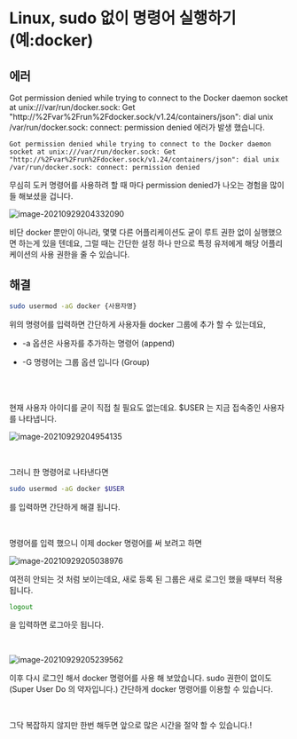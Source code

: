 # Linux, sudo 없이 명령어 실행하기 (예:docker)

## 에러

Got permission denied while trying to connect to the Docker daemon socket at unix:///var/run/docker.sock: Get "http://%2Fvar%2Frun%2Fdocker.sock/v1.24/containers/json": dial unix /var/run/docker.sock: connect: permission denied 에러가 발생 했습니다.

```
Got permission denied while trying to connect to the Docker daemon socket at unix:///var/run/docker.sock: Get "http://%2Fvar%2Frun%2Fdocker.sock/v1.24/containers/json": dial unix /var/run/docker.sock: connect: permission denied

```

무심히 도커 명령어를 사용하려 할 때 마다 permission denied가 나오는 경험을 많이들 해보셨을 겁니다.

![image-20210929204332090](https://raw.githubusercontent.com/Shane-Park/markdownBlog/master/OS/linux/usermod.assets/image-20210929204332090.webp)

비단 docker 뿐만이 아니라, 몇몇 다른 어플리케이션도 굳이 루트 권한 없이 실행했으면 하는게 있을 텐데요, 그럴 때는 간단한 설정 하나 만으로 특정 유저에게 해당 어플리케이션의 사용 권한을 줄 수 있습니다.

## 해결	

```bash
sudo usermod -aG docker {사용자명}
```

위의 명령어를 입력하면 간단하게 사용자들 docker 그룹에 추가 할 수 있는데요, 

- -a 옵션은 사용자를 추가하는 명령어 (append)

- -G 명령어는 그룹 옵션 입니다 (Group)

<br><br>

현재 사용자 아이디를 굳이 직접 칠 필요도 없는데요. $USER 는 지금 접속중인 사용자를 나타냅니다.

![image-20210929204954135](https://raw.githubusercontent.com/Shane-Park/markdownBlog/master/OS/linux/usermod.assets/image-20210929204954135.webp)

​	

그러니 한 명령어로 나타낸다면 

```bash
sudo usermod -aG docker $USER
```

를 입력하면 간단하게 해결 됩니다.

​		

명령어를 입력 했으니 이제 docker 명령어를 써 보려고 하면

![image-20210929205038976](https://raw.githubusercontent.com/Shane-Park/markdownBlog/master/OS/linux/usermod.assets/image-20210929205038976.webp)

여전히 안되는 것 처럼 보이는데요, 새로 등록 된 그룹은 새로 로그인 했을 때부터 적용됩니다.

```bash
logout
```

을 입력하면 로그아웃 됩니다.

​	

![image-20210929205239562](https://raw.githubusercontent.com/Shane-Park/markdownBlog/master/OS/linux/usermod.assets/image-20210929205239562.webp)

이후 다시 로그인 해서 docker 명령어를 사용 해 보았습니다. sudo 권한이 없이도 (Super User Do 의 약자입니다.) 간단하게 docker 명령어를 이용할 수 있습니다.

​	

그닥 복잡하지 않지만 한번 해두면 앞으로 많은 시간을 절약 할 수 있습니다.!

